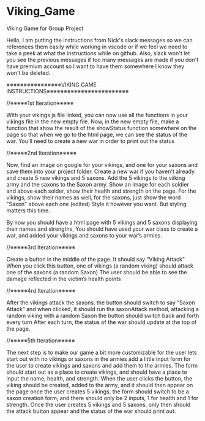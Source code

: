 # Viking_Game
Viking Game for Group Project

Hello, I am putting the instructions from Nick's slack messages so we can references them easily while working in vscode or
if we feel we need to take a peek at what the instructions while on github.
Also, slack won't let you see the previous messages if too many messages are made if you don't have premium account so I want
to have them somewhere I know they won't be deleted.

※※※※※※※※※※※※※※※※VIKING GAME INSTRUCTIONS※※※※※※※※※※※※※※※※※※※※※※※※

//※※※※※1st Iteration※※※※※

With your vikings js file linked, you can now use all the functions in your vikings file in the new empty file.
Now, in the new empty file, make a function that show the result of the showStatus function somewhere on the page 
so that when we go to the html page, we can see the status of the war.  You'll need to create a new war in order to 
print out the status


//※※※※※2nd Iteration※※※※※

Now, find an image on google for your vikings, and one for your saxons and save them into your project folder. Create 
a new war if you haven't already and create 5 new vikings and 5 saxons. Add the 5 vikings to the viiking army and the 
saxons to the Saxon army. Show an image for each soldier and above each solder, show their health and strength on the 
page.  For the vikings, show their names as well, for the saxons, just show the word "Saxon" above each one (edited) 
Style it however you want. But styling matters this time.

By now you should have a html page with 5 vikings and 5 saxons displaying their names and strengths,
You should have used your war class to create a war, and added your vikings and saxons to your war’s armies.


//※※※※※3rd Iteration※※※※※

Create a button in the middle of the page. It should say “Viking Attack” When you click this button, one of vikings 
(a random viking) should attack one of the saxons (a random Saxon) The user should be able to see the damage reflected 
in the victim’s health points

//※※※※※4rd Iteration※※※※※

After the vikings attack the saxons, the button should switch to say “Saxon Attack” and when clicked, it should run the 
saxonAttack method, attacking a random viking with a random Saxon the button should switch back and forth every turn
After each turn, the status of the war should update at the top of the page.


//※※※※※5th Iteration※※※※※

The next step is to make our game a bit more customizable for the user lets start out with no vikings or saxons in the armies
add a little input form for the user to create vikings and saxons and add them to the armies. The form should start out as a place 
to create vikings, and should have a place to input the name, health, and strength.  When the user clicks the button, the viking 
should be created, added to the army, and it should then appear on the page once the user creates 5 vikings, the form should switch 
to be a saxon creation form, and there should only be 2 inputs, 1 for health and 1 for strength. Once the user creates 5 vikings and 5
saxons, only then should the attack button appear and the status of the war should print out.
